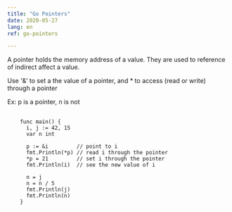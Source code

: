 ```yaml
---
title: "Go Pointers"
date: 2020-05-27
lang: en
ref: go-pointers

---
```


A pointer holds the memory address of a value. They are used to reference of indirect affect a value.

Use '&' to set a the value of a pointer, and * to access (read or write) through a pointer

Ex: p is a pointer, n is not 

  <pre>
   <code>
    func main() {
      i, j := 42, 15
      var n int
      
      p := &i         // point to i
      fmt.Println(*p) // read i through the pointer
      *p = 21         // set i through the pointer
      fmt.Println(i)  // see the new value of i

      n = j    
      n = n / 5   
      fmt.Println(j)
      fmt.Println(n)
    }
   </code></pre>
   
